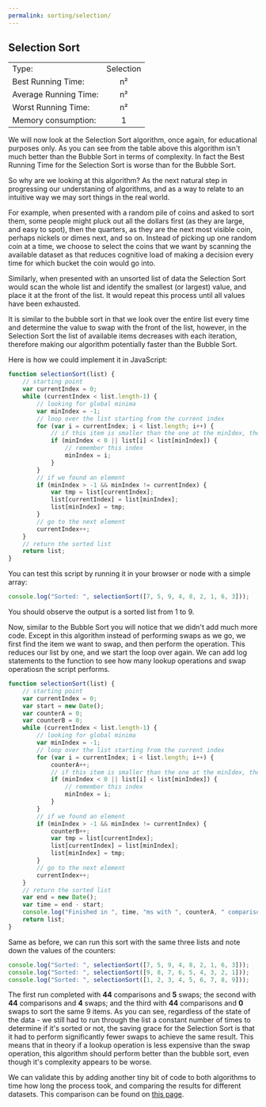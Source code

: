 ```yaml
---
permalink: sorting/selection/
---
```


## Selection Sort

|                       |           |
| --------------------- | :-------: |
| Type:                 | Selection |
| Best Running Time:    |     n²    |
| Average Running Time: |     n²    |
| Worst Running Time:   |     n²    |
| Memory consumption:   |     1     |

We will now look at the Selection Sort algorithm, once again, for educational purposes only. As you can see from the table above this algorithm isn't much better than the Bubble Sort in terms of complexity. In fact the Best Running Time for the Selection Sort is worse than for the Bubble Sort.

So why are we looking at this algorithm? As the next natural step in progressing our understaning of algorithms, and as a way to relate to an intuitive way we may sort things in the real world.

For example, when presented with a random pile of coins and asked to sort them, some people might pluck out all the dollars first (as they are large, and easy to spot), then the quarters, as they are the next most visible coin, perhaps nickels or dimes next, and so on. Instead of picking up one random coin at a time, we choose to select the coins that we want by scanning the available dataset as that reduces cognitive load of making a decision every time for which bucket the coin would go into.

Similarly, when presented with an unsorted list of data the Selection Sort would scan the whole list and identify the smallest (or largest) value, and place it at the front of the list. It would repeat this process until all values have been exhausted.

It is similar to the bubble sort in that we look over the entire list every time and determine the value to swap with the front of the list, however, in the Selection Sort the list of available items decreases with each iteration, therefore making our algorithm potentially faster than the Bubble Sort.

Here is how we could implement it in JavaScript:

```javascript
function selectionSort(list) {
    // starting point
    var currentIndex = 0;
    while (currentIndex < list.length-1) {
        // looking for global minima
        var minIndex = -1;
        // loop over the list starting from the current index
        for (var i = currentIndex; i < list.length; i++) {
            // if this item is smaller than the one at the minIdex, then
            if (minIndex < 0 || list[i] < list[minIndex]) {
                // remember this index
                minIndex = i;
            }
        }
        // if we found an element 
        if (minIndex > -1 && minIndex != currentIndex) {
            var tmp = list[currentIndex];
            list[currentIndex] = list[minIndex];
            list[minIndex] = tmp;
        }
        // go to the next element
        currentIndex++;
    }
    // return the sorted list
    return list;
}
```

You can test this script by running it in your browser or node with a simple array:

```javascript
console.log("Sorted: ", selectionSort([7, 5, 9, 4, 8, 2, 1, 6, 3]));
```

You should observe the output is a sorted list from 1 to 9.

Now, similar to the Bubble Sort you will notice that we didn't add much more code. Except in this algorithm instead of performing swaps as we go, we first find the item we want to swap, and then perform the operation. This reduces our list by one, and we start the loop over again. We can add log statements to the function to see how many lookup operations and swap operatiosn the script performs.

```javascript
function selectionSort(list) {
    // starting point
    var currentIndex = 0;
    var start = new Date();
    var counterA = 0;
    var counterB = 0;
    while (currentIndex < list.length-1) {
        // looking for global minima
        var minIndex = -1;
        // loop over the list starting from the current index
        for (var i = currentIndex; i < list.length; i++) {
            counterA++;
            // if this item is smaller than the one at the minIdex, then
            if (minIndex < 0 || list[i] < list[minIndex]) {
                // remember this index
                minIndex = i;
            }
        }
        // if we found an element 
        if (minIndex > -1 && minIndex != currentIndex) {
            counterB++;
            var tmp = list[currentIndex];
            list[currentIndex] = list[minIndex];
            list[minIndex] = tmp;
        }
        // go to the next element
        currentIndex++;
    }
    // return the sorted list
    var end = new Date();
    var time = end - start;
    console.log("Finished in ", time, "ms with ", counterA, " comparisons and ", counterB, " swaps");
    return list;
}
```

Same as before, we can run this sort with the same three lists and note down the values of the counters:

```javascript
console.log("Sorted: ", selectionSort([7, 5, 9, 4, 8, 2, 1, 6, 3]));
console.log("Sorted: ", selectionSort([9, 8, 7, 6, 5, 4, 3, 2, 1]));
console.log("Sorted: ", selectionSort([1, 2, 3, 4, 5, 6, 7, 8, 9]));
```

The first run completed with **44** comparisons and **5** swaps; the second with **44** comparisons and **4** swaps; and the third with **44** comparisons and **0** swaps to sort the same 9 items. As you can see, regardless of the state of the data - we still had to run through the list a constant number of times to determine if it's sorted or not, the saving grace for the Selection Sort is that it had to perform significantly fewer swaps to achieve the same result. This means that in theory if a lookup operation is less expensive than the swap operation, this algorithm should perform better than the bubble sort, even though it's complexity appears to be worse.

We can validate this by adding another tiny bit of code to both algorithms to time how long the process took, and comparing the results for different datasets. This comparison can be found on [this page](../comparison/).

